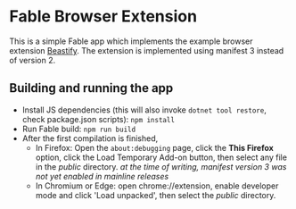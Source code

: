 # Fable Browser Extension

This is a simple Fable app which implements the example browser extension [Beastify](https://developer.mozilla.org/en-US/docs/Mozilla/Add-ons/WebExtensions/Your_second_WebExtension).
The extension is implemented using manifest 3 instead of version 2.


## Building and running the app

* Install JS dependencies (this will also invoke `dotnet tool restore`, check package.json scripts): `npm install`
* Run Fable build: `npm run build`
* After the first compilation is finished,
    * In Firefox: Open the `about:debugging` page, click the __This Firefox__ option, click the Load Temporary Add-on button, then select any file in the _public_ directory. _at the time of writing, manifest version 3 was not yet enabled in mainline releases_
    * In Chromium or Edge: open chrome://extension, enable developer mode and click 'Load unpacked', then select the _public_ directory.